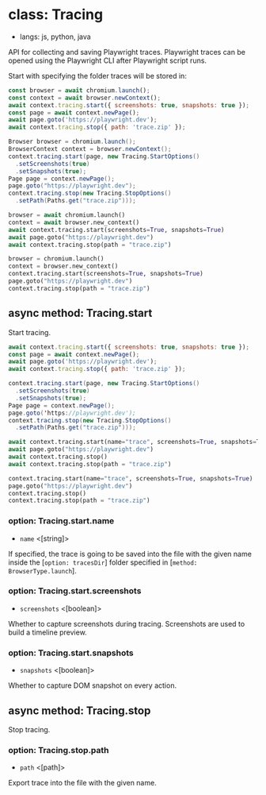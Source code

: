 # class: Tracing
* langs: js, python, java

API for collecting and saving Playwright traces. Playwright traces can be opened using the Playwright CLI after
Playwright script runs.

Start with specifying the folder traces will be stored in:

```js
const browser = await chromium.launch();
const context = await browser.newContext();
await context.tracing.start({ screenshots: true, snapshots: true });
const page = await context.newPage();
await page.goto('https://playwright.dev');
await context.tracing.stop({ path: 'trace.zip' });
```

```java
Browser browser = chromium.launch();
BrowserContext context = browser.newContext();
context.tracing.start(page, new Tracing.StartOptions()
  .setScreenshots(true)
  .setSnapshots(true);
Page page = context.newPage();
page.goto("https://playwright.dev");
context.tracing.stop(new Tracing.StopOptions()
  .setPath(Paths.get("trace.zip")));
```

```python async
browser = await chromium.launch()
context = await browser.new_context()
await context.tracing.start(screenshots=True, snapshots=True)
await page.goto("https://playwright.dev")
await context.tracing.stop(path = "trace.zip")
```

```python sync
browser = chromium.launch()
context = browser.new_context()
context.tracing.start(screenshots=True, snapshots=True)
page.goto("https://playwright.dev")
context.tracing.stop(path = "trace.zip")
```

## async method: Tracing.start

Start tracing.

```js
await context.tracing.start({ screenshots: true, snapshots: true });
const page = await context.newPage();
await page.goto('https://playwright.dev');
await context.tracing.stop({ path: 'trace.zip' });
```

```java
context.tracing.start(page, new Tracing.StartOptions()
  .setScreenshots(true)
  .setSnapshots(true);
Page page = context.newPage();
page.goto('https://playwright.dev');
context.tracing.stop(new Tracing.StopOptions()
  .setPath(Paths.get("trace.zip")));
```

```python async
await context.tracing.start(name="trace", screenshots=True, snapshots=True)
await page.goto("https://playwright.dev")
await context.tracing.stop()
await context.tracing.stop(path = "trace.zip")
```

```python sync
context.tracing.start(name="trace", screenshots=True, snapshots=True)
page.goto("https://playwright.dev")
context.tracing.stop()
context.tracing.stop(path = "trace.zip")
```

### option: Tracing.start.name
- `name` <[string]>

If specified, the trace is going to be saved into the file with the
given name inside the [`option: tracesDir`] folder specified in [`method: BrowserType.launch`].

### option: Tracing.start.screenshots
- `screenshots` <[boolean]>

Whether to capture screenshots during tracing. Screenshots are used to build
a timeline preview.

### option: Tracing.start.snapshots
- `snapshots` <[boolean]>

Whether to capture DOM snapshot on every action.

## async method: Tracing.stop

Stop tracing.

### option: Tracing.stop.path
- `path` <[path]>

Export trace into the file with the given name.
